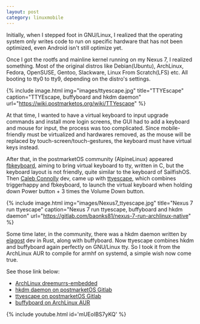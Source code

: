```yaml
---
layout: post
category: linuxmobile
---
```


Initially, when I stepped foot in GNU/Linux, I realized that the operating system only writes code to run on specific hardware that has not been optimized, even Android isn't still optimize yet.

Once I got the rootfs and mainline kernel running on my Nexus 7, I realized something. Most of the original distros like Debian(Ubuntu), ArchLinux, Fedora, OpenSUSE, Gentoo, Slackware, Linux From Scratch(LFS) etc. All booting to tty0 to tty9, depending on the distro's settings.

{% include image.html
            img="images/ttyescape.jpg"
            title="TTYEscape"
            caption="TTYEscape, buffyboard and hkdm daemon" 
            url="https://wiki.postmarketos.org/wiki/TTYescape" %}

At that time, I wanted to have a virtual keyboard to input upgrade commands and install more login screens, the GUI had to add a keyboard and mouse for input, the process was too complicated. Since mobile-friendly must be virtualized and hardwares removed, as the mouse will be replaced by touch-screen/touch-gestures, the keyboard must have virtual keys instead.

After that, in the postmarketOS community (AlpineLinux) appeared [fbkeyboard], aiming to bring virtual keyboard to tty, written in C, but the keyboard layout is not friendly, quite similar to the keyboard of SailfishOS. Then [Caleb Connolly] dev, came up with [ttyescape], which combines triggerhappy and fbkeyboard, to launch the virtual keyboard when holding down Power button + 3 times the Volume Down button.

{% include image.html
            img="images/Nexus7_ttyescape.jpg"
            title="Nexus 7 run ttyescape"
            caption="Nexus 7 run ttyescape, buffyboard and hkdm daemon" 
            url="https://gitlab.com/baonks81/nexus-7-run-archlinux-native" %}

Some time later, in the community, there was a hkdm daemon written by [elagost] dev in Rust, along with buffyboard. Now ttyescape combines hkdm and buffyboard again perfectly on GNU/Linux tty. So I took it from the ArchLinux AUR to compile for armhf on systemd, a simple wish now come true.

See those link below:

- [ArchLinux dreemurrs-embedded]
- [hkdm daemon on postmarketOS Gitlab]
- [ttyescape on postmarketOS Gitlab]
- [buffyboard on ArchLinux AUR]

{% include youtube.html id='mUEoIBS7yKQ' %}

[fbkeyboard]: https://github.com/magmastonealex/fbkeyboard#readme
[Caleb Connolly]: https://connolly.tech/
[ttyescape]: https://wiki.postmarketos.org/wiki/TTYescape
[elagost]: https://www.elagost.com/alarm/
[ArchLinux dreemurrs-embedded]: https://github.com/dreemurrs-embedded/Pine64-Arch/pull/268
[hkdm daemon on postmarketOS Gitlab]: https://gitlab.com/postmarketOS/hkdm
[ttyescape on postmarketOS Gitlab]: https://gitlab.com/postmarketOS/ttyescape
[buffyboard on ArchLinux AUR]: https://aur.archlinux.org/packages/buffyboard
